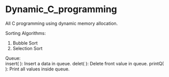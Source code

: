 # Dynamic_C_programming
All C programming using dynamic memory allocation.


Sorting Algorithms:
1. Bubble Sort
2. Selection Sort

Queue:<br>
  insert( ): Insert a data in queue.
  delet( ): Delete front value in queue.
  printQ( ): Print all values inside queue.

